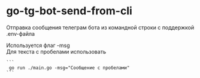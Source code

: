 # go-tg-bot-send-from-cli
Отправка сообщения телеграм бота из командной строки с поддержкой .env-файла

Используется флаг -msg        
Для текста с пробелами использовать
````
```
 go run ./main.go -msg="Сообщение с пробелами"
```
````
